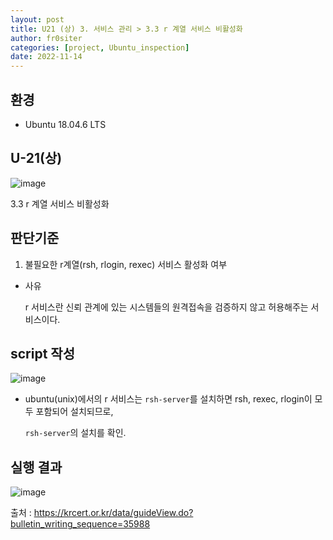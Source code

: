 ```yaml
---
layout: post
title: U21 (상) 3. 서비스 관리 > 3.3 r 계열 서비스 비활성화
author: fr0siter
categories: [project, Ubuntu_inspection]
date: 2022-11-14
---
```

## 환경

 - Ubuntu 18.04.6 LTS

## U-21(상) 
![image](https://user-images.githubusercontent.com/116713751/201552145-f2f77529-52b6-4a13-a6ac-829d20a4b38a.png)

3.3 r 계열 서비스 비활성화

 

## 판단기준

1. 불필요한 r계열(rsh, rlogin, rexec) 서비스 활성화 여부

 
- 사유

  r 서비스란 신뢰 관계에 있는 시스템들의 원격접속을 검증하지 않고 허용해주는 서비스이다.

 

 
 
## script 작성  
![image](https://user-images.githubusercontent.com/116713751/201552140-697d117a-82bb-4a41-92b5-3a8a95a9323d.png)


 - ubuntu(unix)에서의 r 서비스는 `rsh-server`를 설치하면 rsh, rexec, rlogin이 모두 포함되어 설치되므로,

   `rsh-server`의 설치를 확인.

 

 

## 실행 결과  

![image](https://user-images.githubusercontent.com/116713751/201552136-6a9ce548-b992-4495-bef4-bef177345c56.png)

 

 

출처 : https://krcert.or.kr/data/guideView.do?bulletin_writing_sequence=35988
